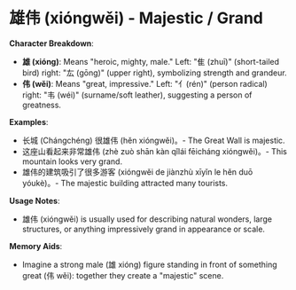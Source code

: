 # **雄伟 (xióngwěi) - Majestic / Grand**

**Character Breakdown**:  
- **雄 (xióng)**: Means "heroic, mighty, male." Left: "隹 (zhuī)" (short-tailed bird) right: "厷 (gōng)" (upper right), symbolizing strength and grandeur.  
- **伟 (wěi)**: Means "great, impressive." Left: "亻(rén)" (person radical) right: "韦 (wéi)" (surname/soft leather), suggesting a person of greatness.

**Examples**:  
- 长城 (Chángchéng) 很雄伟 (hěn xióngwěi)。- The Great Wall is majestic.  
- 这座山看起来非常雄伟 (zhè zuò shān kàn qǐlái fēicháng xióngwěi)。- This mountain looks very grand.  
- 雄伟的建筑吸引了很多游客 (xióngwěi de jiànzhù xīyǐn le hěn duō yóukè)。- The majestic building attracted many tourists.

**Usage Notes**:  
- 雄伟 (xióngwěi) is usually used for describing natural wonders, large structures, or anything impressively grand in appearance or scale.

**Memory Aids**:  
- Imagine a strong male (雄 xióng) figure standing in front of something great (伟 wěi): together they create a "majestic" scene.